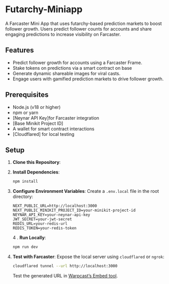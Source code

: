 # Futarchy-Miniapp
A Farcaster Mini App that uses futarchy-based prediction markets to boost follower growth. Users predict follower counts for accounts and share engaging predictions to increase visibility on Farcaster.

## Features

- Predict follower growth for accounts using a Farcaster Frame.
- Stake tokens on predictions via a smart contract on base 
- Generate dynamic shareable images for viral casts.
- Engage users with gamified prediction markets to drive follower growth.

## Prerequisites

- Node.js (v18 or higher)
- npm or yarn
- [Neynar API Key]for Farcaster integration
- [Base Minikit Project ID]
- A wallet for smart contract interactions
- [Cloudflared] for local testing

## Setup

1. **Clone this Repository**:
   
2. **Install Dependencies**:
   ```bash
   npm install
   ```

3. **Configure Environment Variables**:
   Create a `.env.local` file in the root directory:
   ```env
   NEXT_PUBLIC_URL=http://localhost:3000
   NEXT_PUBLIC_MINIKIT_PROJECT_ID=your-minikit-project-id
   NEYNAR_API_KEY=your-neynar-api-key
   JWT_SECRET=your-jwt-secret
   REDIS_URL=your-redis-url
   REDIS_TOKEN=your-redis-token
   ```
  

   4 . **Run Locally**:
   ```bash
   npm run dev
   ```
   

5. **Test with Farcaster**:
   Expose the local server using `cloudflared` or `ngrok`:
   ```bash
   cloudflared tunnel --url http://localhost:3000
   ```
   Test the generated URL in [Warpcast’s Embed tool](https://warpcast.com).





